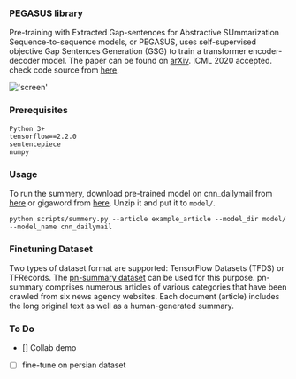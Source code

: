 ### PEGASUS library

Pre-training with Extracted Gap-sentences for Abstractive SUmmarization
Sequence-to-sequence models, or PEGASUS, uses self-supervised objective Gap
Sentences Generation (GSG) to train a transformer encoder-decoder model. The
paper can be found on [arXiv](https://arxiv.org/abs/1912.08777). ICML 2020 accepted.
check code source from [here](https://github.com/google-research/pegasus).


!['screen'](https://1.bp.blogspot.com/-TSor4o51jGI/Xt50lkj6blI/AAAAAAAAGDs/TrDe9jv13WEwk9NQNebQL63jtY8n6JFGwCLcBGAsYHQ/s640/image1.gif)


### Prerequisites
```
Python 3+
tensorflow==2.2.0
sentencepiece
numpy
```

### Usage

To run the summery, download pre-trained model on cnn_dailymail from [here](https://drive.google.com/file/d/1FVzZto4bf5_TCmRy3tNeirhPDdLrvum5/view?usp=sharing) or gigaword from [here](https://drive.google.com/file/d/1ZF2qO6bAnsTF2LSndLMir3e7NrlFL288/view?usp=sharing). Unzip it and put it to `model/`.

`python scripts/summery.py --article example_article --model_dir model/ --model_name cnn_dailymail`

### Finetuning Dataset

Two types of dataset format are supported: TensorFlow Datasets (TFDS) or TFRecords.
The [pn-summary dataset](https://github.com/hooshvare/pn-summary) can be used for this purpose. pn-summary comprises numerous articles of various categories that have been crawled from six news agency websites. Each document (article) includes the long original text as well as a human-generated summary.

### To Do

- [] Collab demo
- [ ] fine-tune on persian dataset